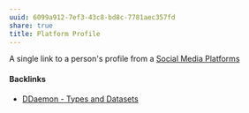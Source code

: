 ```yaml
---
uuid: 6099a912-7ef3-43c8-bd8c-7781aec357fd
share: true
title: Platform Profile
---
```

A single link to a person's profile from a [Social Media Platforms](/5e30f762-9b65-479a-9d72-e84a5d9e12da)

#### Backlinks

* [DDaemon - Types and Datasets](/34c12519-617b-4ab2-995d-6cf7f8f4f691)